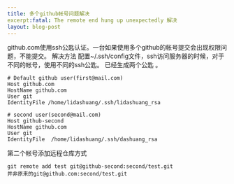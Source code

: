 ```yaml
---
title: 多个github帐号问题解决
excerpt:fatal: The remote end hung up unexpectedly 解决 
layout: blog-post
---
```


github.com使用ssh公匙认证。一台如果使用多个github的帐号提交会出现权限问题，不能提交。
解决方法 
配置~/.ssh/config文件，ssh访问服务器的时候，对于不同的帐号，使用不同的ssh公匙。
已经生成两个公匙 。

    # Default github user(first@mail.com)
    Host github.com
    HostName github.com
    User git
    IdentityFile /home/lidashuang/.ssh/lidashuang_rsa

    # second user(second@mail.com)
    Host github-second
    HostName github.com
    User git
    IdentityFile  /home/lidashuang/.ssh/dashuang_rsa

第二个帐号添加远程仓库方式

	git remote add test git@github-second:second/test.git 
	并非原来的git@github.com:second/test.git


